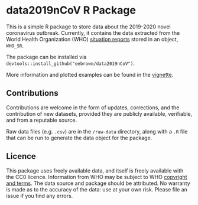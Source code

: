 # data2019nCoV R Package

This is a simple R package to store data about the 2019-2020 novel coronavirus outbreak. Currently, it contains the data extracted from the World Health Organization (WHO) [situation reports](https://www.who.int/emergencies/diseases/novel-coronavirus-2019/situation-reports) stored in an object, `WHO_SR`.

The package can be installed via `devtools::install_github("eebrown/data2019nCoV")`.

More information and plotted examples can be found in the [vignette](https://htmlpreview.github.io/?https://github.com/eebrown/data2019nCoV/blob/master/doc/WHO_SR.html). 

## Contributions

Contributions are welcome in the form of updates, corrections, and the contribution of new datasets, provided they are publicly available, verifiable, and from a reputable source.

Raw data files (e.g. `.csv`) are in the `/raw-data` directory, along with a `.R` file that can be run to generate the data object for the package.

## Licence

This package uses freely available data, and itself is freely available with the CC0 licence. Information from WHO may be subject to WHO [copyright and terms](https://www.who.int/publishing/copyright/en/). The data source and package should be attributed. No warranty is made as to the accuracy of the data: use at your own risk. Please file an issue if you find any errors. 